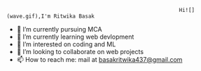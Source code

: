                                                            Hi![](wave.gif),I'm Ritwika Basak


<!--
**ritwika2000/ritwika2000** is a ✨ _special_ ✨ repository because its `README.md` (this file) appears on your GitHub profile.

Here are some ideas to get you started:

- 🔭 I’m currently working on ...
- 🌱 I’m currently learning ...
- 👯 I’m looking to collaborate on ...
- 🤔 I’m looking for help with ...
- 💬 Ask me about ...
- 📫 How to reach me: ...
- 😄 Pronouns: ...
- ⚡ Fun fact: ...
-->

- 🔭 I’m currently pursuing MCA 
- 🌱 I’m currently learning web devlopment
- 👯 I’m interested on coding and ML
- 👯 I’m looking to collaborate on web projects
- 📫 How to reach me: mail at basakritwika437@gmail.com

